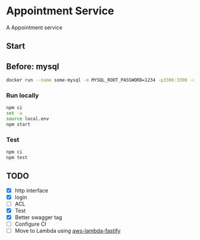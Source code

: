 # Appointment Service
A Appointment service

## Start

## Before: mysql

```sh
docker run --name some-mysql -e MYSQL_ROOT_PASSWORD=1234 -p3306:3306 -d --rm mysql:5
```

### Run locally

```sh
npm ci
set -a
source local.env
npm start
```

### Test
```sh
npm ci
npm test
```

## TODO

- [x] http interface
- [x] login
- [ ] ACL
- [x] Test
- [x] Better swagger tag
- [ ] Configure CI
- [ ] Move to Lambda using [aws-lambda-fastify](https://github.com/fastify/aws-lambda-fastify)
